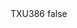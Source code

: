 <?xml version="1.0" encoding="UTF-8"?>
<CustomMetadata xmlns="http://soap.sforce.com/2006/04/metadata">
    <label>TXU386</label>
    <protected>false</protected>
</CustomMetadata>
